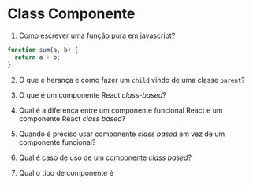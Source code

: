 # Class Componente
1. Como escrever uma função pura em javascript?
```js
function sum(a, b) {
  return a + b;
}
```
2. O que é herança e como fazer um `child` vindo de uma classe `parent`?

3. O que é um componente React *class-based*?

4. Qual é a diferença entre um componente funcional React e um componente React *class based*?

5. Quando é preciso usar componente *class based* em vez de um componente funcional?

6. Qual é caso de uso de um componente *class based*?

7. Qual o tipo de componente é 
